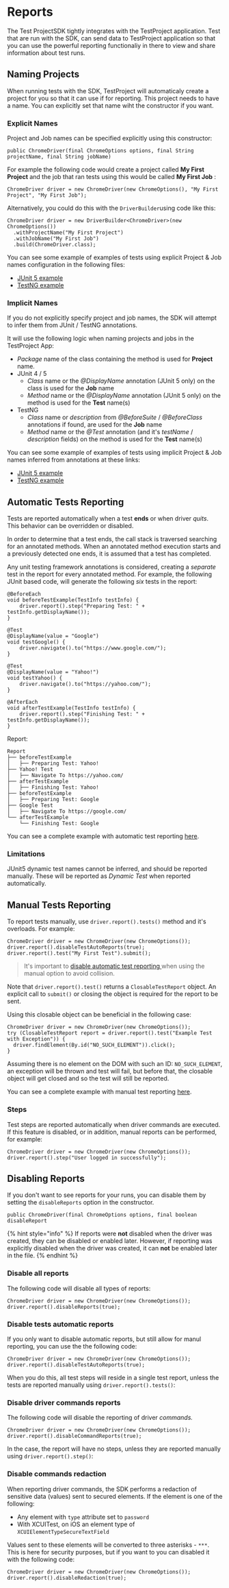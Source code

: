 # Reports

The Test ProjectSDK tightly integrates with the TestProject application. Test that are run with the SDK, can send data to TestProject application so that you can use the powerful reporting functionaliy in there to view and share information about test runs. 

## Naming Projects

When running tests with the SDK, TestProject will automaticaly create a project for you so that it can use if for reporting.  This project needs to have a name. You can explicitly set that name wiht the constructor if you want.

### Explicit Names

Project and Job names can be specified explicitly using this constructor:

```text
public ChromeDriver(final ChromeOptions options, final String projectName, final String jobName)
```

For example the following code would create a project called **My First Project**  and the job that ran tests using this would be called **My First Job** :

```text
ChromeDriver driver = new ChromeDriver(new ChromeOptions(), "My First Project", "My First Job");
```

Alternatively, you could do this with the  `DriverBuilder`using code like this:

```text
ChromeDriver driver = new DriverBuilder<ChromeDriver>(new ChromeOptions())
  .withProjectName("My First Project")
  .withJobName("My First Job")
  .build(ChromeDriver.class);
```

You can see some example of examples of tests using explicit Project & Job names configuration in the following files:

* [JUnit 5 example](https://github.com/testproject-io/java-sdk/blob/master/src/test/java/io/testproject/sdk/tests/examples/frameworks/junit5/ExplicitReportTest.java)
* [TestNG example](https://github.com/testproject-io/java-sdk/blob/master/src/test/java/io/testproject/sdk/tests/examples/frameworks/testng/ExplicitReportTest.java)

### Implicit Names

If you do not explicitly specify project and job names, the SDK will attempt to infer them from JUnit / TestNG annotations.

It will use the following logic when naming projects and jobs in the TestProject App:

* _Package_ name of the class containing the method is used for **Project** name.
* JUnit 4 / 5
  * _Class_ name or the _@DisplayName_ annotation \(JUnit 5 only\) on the class is used for the **Job** name
  * _Method_ name or the _@DisplayName_ annotation \(JUnit 5 only\) on the method is used for the **Test** name\(s\)
* TestNG
  * _Class_ name or _description_ from _@BeforeSuite_ / _@BeforeClass_ annotations if found, are used for the **Job** name
  * _Method_ name or the _@Test_ annotation \(and it's _testName_ / _description_ fields\) on the method is used for the **Test** name\(s\)

You can see some example of examples of tests using implicit Project & Job names inferred from annotations at these links:

* [JUnit 5 example](https://github.com/testproject-io/java-sdk/blob/master/src/test/java/io/testproject/sdk/tests/examples/frameworks/junit5/InferredReportTest.java)
* [TestNG example](https://github.com/testproject-io/java-sdk/blob/master/src/test/java/io/testproject/sdk/tests/examples/frameworks/testng/InferredReportTest.java)

## Automatic Tests Reporting

Tests are reported automatically when a test **ends** or when driver _quits_.  
 This behavior can be overridden or disabled.

In order to determine that a test ends, the call stack is traversed searching for an annotated methods. When an annotated method execution starts and a previously detected one ends, it is assumed that a test has completed. 

Any unit testing framework annotations is considered, creating a _separate_ test in the report for every annotated method. For example, the following JUnit based code, will generate the following _six_ tests in the report:

```text
@BeforeEach
void beforeTestExample(TestInfo testInfo) {
    driver.report().step("Preparing Test: " + testInfo.getDisplayName());
}

@Test
@DisplayName(value = "Google")
void testGoogle() {
    driver.navigate().to("https://www.google.com/");
}

@Test
@DisplayName(value = "Yahoo!")
void testYahoo() {
    driver.navigate().to("https://yahoo.com/");
}

@AfterEach
void afterTestExample(TestInfo testInfo) {
    driver.report().step("Finishing Test: " + testInfo.getDisplayName());
}
```

Report:

```text
Report
├── beforeTestExample
│   ├── Preparing Test: Yahoo!
├── Yahoo! Test
│   ├── Navigate To https://yahoo.com/
├── afterTestExample
│   ├── Finishing Test: Yahoo!
├── beforeTestExample
│   ├── Preparing Test: Google
├── Google Test
│   ├── Navigate To https://google.com/
└── afterTestExample
    └── Finishing Test: Google
```

You can see a complete example with automatic test reporting [here](https://github.com/testproject-io/java-opensdk/blob/master/src/test/java/io/testproject/sdk/tests/examples/reports/AutomaticReporting.java).

### **Limitations**

JUnit5 dynamic test names cannot be inferred, and should be reported manually. These will be reported as _Dynamic Test_ when reported automatically.

## Manual Tests Reporting

To report tests manually, use `driver.report().tests()` method and it's overloads. For example:

```text
ChromeDriver driver = new ChromeDriver(new ChromeOptions());
driver.report().disableTestAutoReports(true);
driver.report().test("My First Test").submit();
```

> It's important to [disable automatic test reporting ](reports.md#disabling-reports)when using the manual option to avoid collision.

Note that `driver.report().test()` returns a `ClosableTestReport` object. An explicit call to `submit()` or closing the object is required for the report to be sent.

Using this closable object can be beneficial in the following case:

```text
ChromeDriver driver = new ChromeDriver(new ChromeOptions());
try (ClosableTestReport report = driver.report().test("Example Test with Exception")) {
  driver.findElement(By.id("NO_SUCH_ELEMENT")).click();
}
```

Assuming there is no element on the DOM with such an ID: `NO_SUCH_ELEMENT`, an exception will be thrown and test will fail, but before that, the closable object will get closed and so the test will still be reported.

You can see a complete example with manual test reporting [here](https://github.com/testproject-io/java-opensdk/blob/master/src/test/java/io/testproject/sdk/tests/examples/reports/ManualReporting.java).

### Steps

Test steps are reported automatically when driver commands are executed. If this feature is disabled, or in addition, manual reports can be performed, for example:

```text
ChromeDriver driver = new ChromeDriver(new ChromeOptions());
driver.report().step("User logged in successfully");
```

## Disabling Reports

If you don't want to see reports for your runs, you can disable them by setting the `disableReports` option in the constructor.

```text
public ChromeDriver(final ChromeOptions options, final boolean disableReport
```

{% hint style="info" %}
If reports were **not** disabled when the driver was created, they can be disabled or enabled later. However, if reporting was explicitly disabled when the driver was created, it can **not** be enabled later in the file.
{% endhint %}

### Disable all reports

The following code will disable all types of reports:

```text
ChromeDriver driver = new ChromeDriver(new ChromeOptions());
driver.report().disableReports(true);
```

### Disable tests automatic reports

If you only want to disable automatic reports, but still allow for manul reporting, you can use the the following code:

```text
ChromeDriver driver = new ChromeDriver(new ChromeOptions());
driver.report().disableTestAutoReports(true);
```

When you do this, all test steps will reside in a single test report, unless the tests are reported manually using `driver.report().tests()`:

### Disable driver commands reports

The following code will disable the reporting of driver _commands._

```text
ChromeDriver driver = new ChromeDriver(new ChromeOptions());
driver.report().disableCommandReports(true);
```

In the case, the report will have no steps, unless they are reported manually using `driver.report().step()`:

### Disable commands redaction

When reporting driver commands, the SDK performs a redaction of sensitive data \(values\) sent to secured elements. If the element is one of the following:

* Any element with `type` attribute set to `password`
* With XCUITest, on iOS an element type of `XCUIElementTypeSecureTextField`

Values sent to these elements will be converted to three asterisks - `***`. This is here for security purposes, but if you want to you can disabled it with the following code:

```text
ChromeDriver driver = new ChromeDriver(new ChromeOptions());
driver.report().disableRedaction(true);
```


